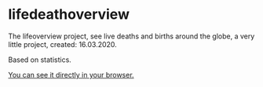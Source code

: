# lifedeathoverview
The lifeoverview project, see live deaths and births around the globe, a very little project, created: 16.03.2020.

Based on statistics.

[You can see it directly in your browser.](https://moviemusic1.github.io/lifedeathoverview/)
